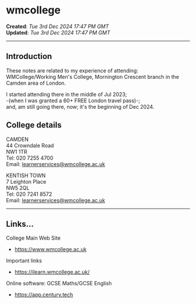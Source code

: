 # wmcollege

**Created**: *Tue 3rd Dec 2024 17:47 PM GMT*  
**Updated**: *Tue 3rd Dec 2024 17:47 PM GMT*  

-----

## Introduction

These notes are related to my experience of attending:  
WMCollege/Working Men's College, Mornington Crescent branch in the Camden area of London.
  
I started attending there in the middle of Jul 2023;    
-(when I was granted a 60+ FREE London travel pass)-;        
and, am still going there, now; it's the beginning of Dec 2024.  

## College details

CAMDEN  
44 Crowndale Road  
NW1 1TR  
Tel: 020 7255 4700  
Email: learnerservices@wmcollege.ac.uk  

KENTISH TOWN  
7 Leighton Place  
NW5 2QL  
Tel: 020 7241 8572  
Email: learnerservices@wmcollege.ac.uk  

-----

## Links...

College Main Web Site  
- https://www.wmcollege.ac.uk

Important links  
- https://ilearn.wmcollege.ac.uk/  

Online software: GCSE Maths/GCSE English  
- https://app.century.tech  
